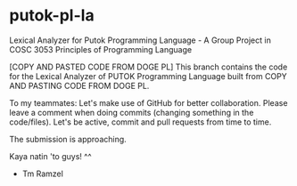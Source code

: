 # putok-pl-la
Lexical Analyzer for Putok Programming Language - A Group Project in COSC 3053 Principles of Programming Language

[COPY AND PASTED CODE FROM DOGE PL]
This branch contains the code for the Lexical Analyzer of PUTOK Programming Language built from COPY AND PASTING CODE FROM DOGE PL.

To my teammates:
Let's make use of GitHub for better collaboration.
Please leave a comment when doing commits (changing something in the code/files).
Let's be active, commit and pull requests from time to time.

The submission is approaching.

Kaya natin 'to guys! ^^
- Tm Ramzel
